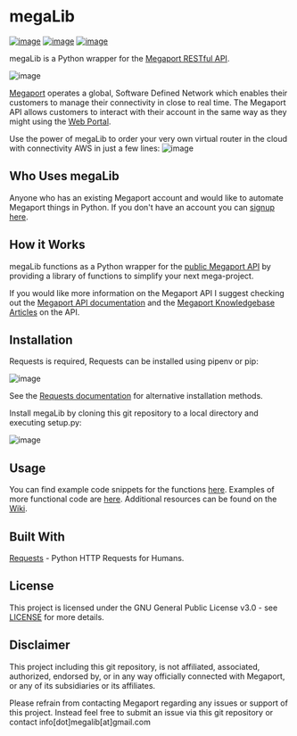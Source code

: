 # megaLib
[![image](https://img.shields.io/badge/License-MIT-lightgrey.svg)](https://github.com/jvdspeare/megaLib/blob/master/LICENSE)
[![image](https://img.shields.io/badge/Python-3.x-blue.svg)](https://www.python.org/)
[![image](https://img.shields.io/badge/API-Megaport-red.svg)](https://api.megaport.com/)

megaLib is a Python wrapper for the [Megaport RESTful API](https://dev.megaport.com/).

![image](https://i.imgur.com/topjx8v.png)

[Megaport](https://www.megaport.com/) operates a global, Software Defined Network which enables their customers to 
manage their connectivity in close to real time. The Megaport API allows customers to interact with their account in 
the same way as they might using the [Web Portal](https://portal.megaport.com/login).

Use the power of megaLib to order your very own virtual router in the cloud with connectivity AWS in just a few lines:
![image](https://i.imgur.com/kbaSDp9.png)

## Who Uses megaLib
Anyone who has an existing Megaport account and would like to automate Megaport things in Python. If you don't have an 
account you can [signup here](https://portal.megaport.com/signup).

## How it Works
megaLib functions as a Python wrapper for the [public Megaport API](https://api.megaport.com/) by providing a library of 
functions to simplify your next mega-project.

If you would like more information on the Megaport API I suggest checking out the 
[Megaport API documentation](https://dev.megaport.com/) and the 
[Megaport Knowledgebase Articles](https://knowledgebase.megaport.com/open-api/) on the API.

## Installation
Requests is required, Requests can be installed using pipenv or pip:

![image](https://i.imgur.com/5ylIsb3.png)

See the [Requests documentation](http://docs.python-requests.org/en/master/user/install/) for alternative installation 
methods.

Install megaLib by cloning this git repository to a local directory and executing setup.py:

![image](https://i.imgur.com/aMnNJRS.png)

## Usage

You can find example code snippets for the functions [here](https://github.com/jvdspeare/megaLib/tree/master/examples). 
Examples of more functional code are [here](https://github.com/jvdspeare/megaLib/tree/master/examples/demos). 
Additional resources can be found on the [Wiki](https://github.com/jvdspeare/megaLib/wiki).

## Built With
[Requests](https://github.com/requests/requests) - Python HTTP Requests for Humans.

## License
This project is licensed under the GNU General Public License v3.0 - see 
[LICENSE](https://github.com/jvdspeare/megaLib/blob/master/LICENSE) for more details.

## Disclaimer
This project including this git repository, is not affiliated, associated, authorized, endorsed by, or in any way 
officially connected with Megaport, or any of its subsidiaries or its affiliates.

Please refrain from contacting Megaport regarding any issues or support of this project. Instead feel free to submit an 
issue via this git repository or contact info[dot]megalib[at]gmail.com